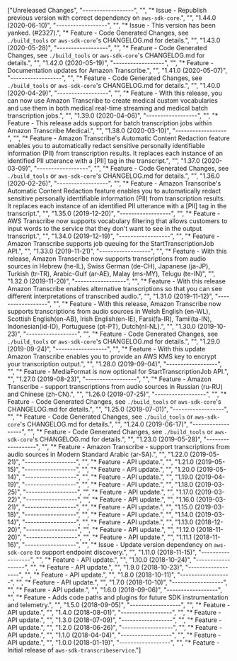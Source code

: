 ["Unreleased Changes", "------------------", "", "* Issue - Republish previous version with correct dependency on `aws-sdk-core`.", "", "1.44.0 (2020-06-10)", "------------------", "", "* Issue - This version has been yanked. (#2327).", "* Feature - Code Generated Changes, see `./build_tools` or `aws-sdk-core`'s CHANGELOG.md for details.", "", "1.43.0 (2020-05-28)", "------------------", "", "* Feature - Code Generated Changes, see `./build_tools` or `aws-sdk-core`'s CHANGELOG.md for details.", "", "1.42.0 (2020-05-19)", "------------------", "", "* Feature - Documentation updates for Amazon Transcribe.", "", "1.41.0 (2020-05-07)", "------------------", "", "* Feature - Code Generated Changes, see `./build_tools` or `aws-sdk-core`'s CHANGELOG.md for details.", "", "1.40.0 (2020-04-29)", "------------------", "", "* Feature - With this release, you can now use Amazon Transcribe to create medical custom vocabularies and use them in both medical real-time streaming and medical batch transcription jobs.", "", "1.39.0 (2020-04-06)", "------------------", "", "* Feature - This release adds support for batch transcription jobs within Amazon Transcribe Medical.", "", "1.38.0 (2020-03-10)", "------------------", "", "* Feature - Amazon Transcribe's Automatic Content Redaction feature enables you to automatically redact sensitive personally identifiable information (PII) from transcription results. It replaces each instance of an identified PII utterance with a [PII] tag in the transcript.", "", "1.37.0 (2020-03-09)", "------------------", "", "* Feature - Code Generated Changes, see `./build_tools` or `aws-sdk-core`'s CHANGELOG.md for details.", "", "1.36.0 (2020-02-26)", "------------------", "", "* Feature - Amazon Transcribe's Automatic Content Redaction feature enables you to automatically redact sensitive personally identifiable information (PII) from transcription results. It replaces each instance of an identified PII utterance with a [PII] tag in the transcript.", "", "1.35.0 (2019-12-20)", "------------------", "", "* Feature - AWS Transcribe now supports vocabulary filtering that allows customers to input words to the service that they don't want to see in the output transcript.", "", "1.34.0 (2019-12-19)", "------------------", "", "* Feature - Amazon Transcribe supports job queuing for the StartTranscriptionJob API.", "", "1.33.0 (2019-11-21)", "------------------", "", "* Feature - With this release, Amazon Transcribe now supports transcriptions from audio sources in Hebrew (he-IL), Swiss German (de-CH), Japanese (ja-JP), Turkish (tr-TR), Arabic-Gulf (ar-AE), Malay (ms-MY), Telugu (te-IN)", "", "1.32.0 (2019-11-20)", "------------------", "", "* Feature - With this release Amazon Transcribe enables alternative transcriptions so that you can see different interpretations of transcribed audio.", "", "1.31.0 (2019-11-12)", "------------------", "", "* Feature - With this release, Amazon Transcribe now supports transcriptions from audio sources in Welsh English (en-WL), Scottish English(en-AB), Irish English(en-IE), Farsi(fa-IR), Tamil(ta-IN), Indonesian(id-ID), Portuguese (pt-PT), Dutch(nl-NL).", "", "1.30.0 (2019-10-23)", "------------------", "", "* Feature - Code Generated Changes, see `./build_tools` or `aws-sdk-core`'s CHANGELOG.md for details.", "", "1.29.0 (2019-09-24)", "------------------", "", "* Feature - With this update Amazon Transcribe enables you to provide an AWS KMS key to encrypt your transcription output.", "", "1.28.0 (2019-09-04)", "------------------", "", "* Feature - MediaFormat is now optional for StartTranscriptionJob API.", "", "1.27.0 (2019-08-23)", "------------------", "", "* Feature - Amazon Transcribe - support transcriptions from audio sources in Russian (ru-RU) and Chinese (zh-CN).", "", "1.26.0 (2019-07-25)", "------------------", "", "* Feature - Code Generated Changes, see `./build_tools` or `aws-sdk-core`'s CHANGELOG.md for details.", "", "1.25.0 (2019-07-01)", "------------------", "", "* Feature - Code Generated Changes, see `./build_tools` or `aws-sdk-core`'s CHANGELOG.md for details.", "", "1.24.0 (2019-06-17)", "------------------", "", "* Feature - Code Generated Changes, see `./build_tools` or `aws-sdk-core`'s CHANGELOG.md for details.", "", "1.23.0 (2019-05-28)", "------------------", "", "* Feature - Amazon Transcribe - support transcriptions from audio sources in Modern Standard Arabic (ar-SA).", "", "1.22.0 (2019-05-21)", "------------------", "", "* Feature - API update.", "", "1.21.0 (2019-05-15)", "------------------", "", "* Feature - API update.", "", "1.20.0 (2019-05-14)", "------------------", "", "* Feature - API update.", "", "1.19.0 (2019-04-19)", "------------------", "", "* Feature - API update.", "", "1.18.0 (2019-03-25)", "------------------", "", "* Feature - API update.", "", "1.17.0 (2019-03-22)", "------------------", "", "* Feature - API update.", "", "1.16.0 (2019-03-21)", "------------------", "", "* Feature - API update.", "", "1.15.0 (2019-03-18)", "------------------", "", "* Feature - API update.", "", "1.14.0 (2019-03-14)", "------------------", "", "* Feature - API update.", "", "1.13.0 (2018-12-20)", "------------------", "", "* Feature - API update.", "", "1.12.0 (2018-11-20)", "------------------", "", "* Feature - API update.", "", "1.11.1 (2018-11-16)", "------------------", "", "* Issue - Update version dependency on `aws-sdk-core` to support endpoint discovery.", "", "1.11.0 (2018-11-15)", "------------------", "", "* Feature - API update.", "", "1.10.0 (2018-10-24)", "------------------", "", "* Feature - API update.", "", "1.9.0 (2018-10-23)", "------------------", "", "* Feature - API update.", "", "1.8.0 (2018-10-11)", "------------------", "", "* Feature - API update.", "", "1.7.0 (2018-10-10)", "------------------", "", "* Feature - API update.", "", "1.6.0 (2018-09-06)", "------------------", "", "* Feature - Adds code paths and plugins for future SDK instrumentation and telemetry.", "", "1.5.0 (2018-09-05)", "------------------", "", "* Feature - API update.", "", "1.4.0 (2018-08-01)", "------------------", "", "* Feature - API update.", "", "1.3.0 (2018-07-09)", "------------------", "", "* Feature - API update.", "", "1.2.0 (2018-06-26)", "------------------", "", "* Feature - API update.", "", "1.1.0 (2018-04-04)", "------------------", "", "* Feature - API update.", "", "1.0.0 (2018-01-19)", "------------------", "", "* Feature - Initial release of `aws-sdk-transcribeservice`."]